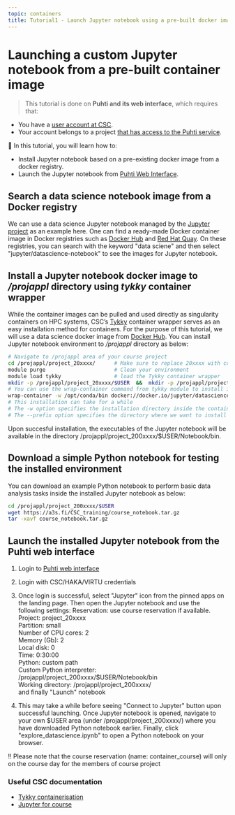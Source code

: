 ```yaml
---
topic: containers
title: Tutorial1 - Launch Jupyter notebook using a pre-built docker image from a container registry
---
```


# Launching a custom Jupyter notebook from a pre-built container image

> This tutorial is done on **Puhti and its web interface**, which requires that:

- You have a [user account at CSC](https://docs.csc.fi/accounts/how-to-create-new-user-account/).
- Your account belongs to a project [that has access to the Puhti service](https://docs.csc.fi/accounts/how-to-add-service-access-for-project/).


💬 In this tutorial, you will learn how to:
  - Install Jupyter notebook based on a pre-existing docker image from a docker registry.
  - Launch the Jupyter notebook from [Puhti Web Interface](https://www.puhti.csc.fi/public/).
    
## Search a data science notebook image from a Docker registry

We can use a data science Jupyter notebook managed by the [Jupyter project](https://github.com/jupyter) as an example here. One can find a ready-made Docker container image in Docker registries such as [Docker Hub](https://hub.docker.com/) and [Red Hat Quay](https://quay.io/). On these registries, you can search with the keyword "data sciene" and then select "jupyter/datascience-notebook" to see the images for Jupyter notebook.

## Install a Jupyter notebook docker image to */projappl* directory using *tykky* container wrapper
While the container images can be pulled and used directly as singularity containers on HPC systems, CSC’s [Tykky](https://docs.csc.fi/computing/containers/tykky/) container wrapper serves as an easy installation method for containers. For the purpose of this tutorial, we will use a data science docker image from [Docker Hub](https://hub.docker.com/r/jupyter/datascience-notebook). You can install Jupyter notebook environment to */projappl* directory as below:  

```bash
# Navigate to /projappl area of your course project 
cd /projappl/project_20xxxx/      # Make sure to replace 20xxxx with correct course project number
module purge                      # Clean your environment
module load tykky                 # load the Tykky container wrapper
mkdir -p /projappl/project_20xxxx/$USER  &&  mkdir -p /projappl/project_20xxxx/$USER/Notebook
# You can use the wrap-container command from tykky module to install image binaries to /projappl
wrap-container -w /opt/conda/bin docker://docker.io/jupyter/datascience-notebook:x86_64-ubuntu-22.04 --prefix /projappl/project_200xxxx/$USER/Notebook
# This installation can take for a while
# The -w option specifies the installation directory inside the container. For this data science container image, path is /opt/conda/bin
# The --prefix option specifies the directory where we want to install the software on the host system.
```
Upon succesful installation, the executables of the Jupyter notebook will be available in the directory /projappl/project_200xxxx/$USER/Notebook/bin. 

## Download a simple Python notebook for testing the installed environment

You can download an example Python notebook to perform basic data analysis tasks inside the installed Jupyter notebook as below: 
```bash
cd /projappl/project_200xxxx/$USER
wget https://a3s.fi/CSC_training/course_notebook.tar.gz
tar -xavf course_notebook.tar.gz
```

## Launch the installed Jupyter notebook from the Puhti web interface

1. Login to [Puhti web interface](https://www.puhti.csc.fi)
2. Login with CSC/HAKA/VIRTU credentials 
3. Once login is successful, select "Jupyter" icon from the pinned apps on the landing page.  Then open the Jupyter notebook and use the following settings:
    Reservation: use course reservation if available.  
    Project: project_20xxxx   
    Partition: small  
    Number of CPU cores: 2  
    Memory (Gb): 2  
    Local disk: 0  
    Time: 0:30:00  
    Python: custom path  
    Custom Python interpreter: /projappl/project_200xxxx/$USER/Notebook/bin  
    Working directory: /projappl/project_200xxxx/  
    and finally "Launch" notebook  
   
 4. This may take a while before seeing "Connect to Jupyter" button upon successful launching. Once Jupyter notebook is opened, navigate to your own $USER area (under /projappl/project_200xxxx/) where you have downloaded Python notebook earlier. Finally, click "explore_datascience.ipynb" to open a Python notebook on your browser.

‼️  Please note that the course reservation (name: container_course) will only on the course day for the members of course project

###  Useful CSC documentation

- [Tykky containerisation](https://docs.csc.fi/computing/containers/tykky/)
- [Jupyter for course](https://docs.csc.fi/computing/webinterface/jupyter-for-courses/)

